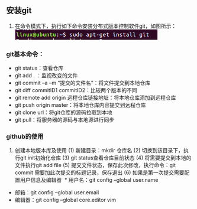 ## 安装git
1.	在命令模式下，执行如下命令安装分布式版本控制软件git，如图所示：
![安装git](https://github.com/shilingyu/MySQL-doc/blob/master/img/安装git.png)
### git基本命令：
*	git status：查看仓库
*	git add . ：监视改变的文件
*	git commit –a –m “提交的文件名”：将文件提交到本地仓库
*	git diff commitID1 commitID2：比较两个版本的不同
*	git remote add origin 远程仓库链接地址：将本地仓库添加到远程仓库
*	git push origin master：将本地仓库内容提交到远程仓库
*	git clone url：将git仓库的源码拉取到本地
*	git pull：将服务器的源码与本地源进行同步
### github的使用
1.	创建本地版本库及使用
  (1)	新建目录：mkdir 仓库名
  (2)	切换到该目录下，执行git init初始化仓库
  (3)	git status查看仓库目前状态
  (4)	将需要提交到本地的文件执行git add file
  (5)	提交文件状态，保存此次修改，执行命令：git commit 需要加此次提交的标题记录，保存退出
  (6)	如果是第一次提交需要配置用户信息及编辑器
  *	用户名：git config –global user.name
  *	邮箱：git config –global user.email
  *	编辑器：git config –global core.editor vim

